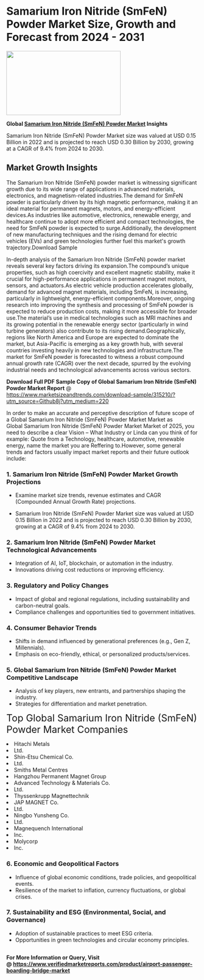 <H1>Samarium Iron Nitride (SmFeN) Powder Market Size, Growth and Forecast from 2024 - 2031</H1><img class="aligncenter size-medium wp-image-584254" src="https://thirdeyenews.in/wp-content/uploads/2024/09/Global-Market-Research-300x168.jpeg" alt="" width="300" height="168" /><p><strong>Global&nbsp;<a href="https://www.marketsizeandtrends.com/download-sample/315210/?utm_source=Github8j?utm_medium=220">Samarium Iron Nitride (SmFeN) Powder Market</a> Insights</strong></p><p>Samarium Iron Nitride (SmFeN) Powder Market size was valued at USD 0.15 Billion in 2022 and is projected to reach USD 0.30 Billion by 2030, growing at a CAGR of 9.4% from 2024 to 2030.</p><p><h2>Market Growth Insights</h2> <p>The Samarium Iron Nitride (SmFeN) powder market is witnessing significant growth due to its wide range of applications in advanced materials, electronics, and magnetism-related industries.The demand for SmFeN powder is particularly driven by its high magnetic performance, making it an ideal material for permanent magnets, motors, and energy-efficient devices.As industries like automotive, electronics, renewable energy, and healthcare continue to adopt more efficient and compact technologies, the need for SmFeN powder is expected to surge.Additionally, the development of new manufacturing techniques and the rising demand for electric vehicles (EVs) and green technologies further fuel this market's growth trajectory.Download Sample</p> <p>In-depth analysis of the Samarium Iron Nitride (SmFeN) powder market reveals several key factors driving its expansion.The compound’s unique properties, such as high coercivity and excellent magnetic stability, make it crucial for high-performance applications in permanent magnet motors, sensors, and actuators.As electric vehicle production accelerates globally, demand for advanced magnet materials, including SmFeN, is increasing, particularly in lightweight, energy-efficient components.Moreover, ongoing research into improving the synthesis and processing of SmFeN powder is expected to reduce production costs, making it more accessible for broader use.The material’s use in medical technologies such as MRI machines and its growing potential in the renewable energy sector (particularly in wind turbine generators) also contribute to its rising demand.Geographically, regions like North America and Europe are expected to dominate the market, but Asia-Pacific is emerging as a key growth hub, with several countries investing heavily in new technologies and infrastructure.The market for SmFeN powder is forecasted to witness a robust compound annual growth rate (CAGR) over the next decade, spurred by the evolving industrial needs and technological advancements across various sectors.</p><p><span class=""><strong>Download Full PDF Sample Copy of Global Samarium Iron Nitride (SmFeN) Powder Market Report</strong> @ <a href="https://www.marketsizeandtrends.com/download-sample/315210/?utm_source=Github8j?utm_medium=220" target="_blank">https://www.marketsizeandtrends.com/download-sample/315210/?utm_source=Github8j?utm_medium=220</a></span></p><p>In order to make an accurate and perceptive description of future scope of a Global&nbsp;Samarium Iron Nitride (SmFeN) Powder Market Market as Global&nbsp;Samarium Iron Nitride (SmFeN) Powder Market Market of 2025, you need to describe a clear Vision &ndash; What Industry or Linda can you think of for example: Quote from a Technology, healthcare, automotive, renewable energy, name the market you are Reffering to.However, some general trends and factors usually impact market reports and their future outlook include:</p><h3>1.&nbsp;<strong>Samarium Iron Nitride (SmFeN) Powder Market Growth Projections</strong></h3><ul><li>Examine market size trends, revenue estimates and CAGR (Compounded Annual Growth Rate) projections.</li><li><p>Samarium Iron Nitride (SmFeN) Powder Market size was valued at USD 0.15 Billion in 2022 and is projected to reach USD 0.30 Billion by 2030, growing at a CAGR of 9.4% from 2024 to 2030.</p></li></ul><h3>2.&nbsp;<strong>Samarium Iron Nitride (SmFeN) Powder Market Technological Advancements</strong></h3><ul><li>Integration of AI, IoT, blockchain, or automation in the industry.</li><li>Innovations driving cost reductions or improving efficiency.</li></ul><h3>3.&nbsp;<strong>Regulatory and Policy Changes</strong></h3><ul><li>Impact of global and regional regulations, including sustainability and carbon-neutral goals.</li><li>Compliance challenges and opportunities tied to government initiatives.</li></ul><h3>4.&nbsp;<strong>Consumer Behavior Trends</strong></h3><ul><li>Shifts in demand influenced by generational preferences (e.g., Gen Z, Millennials).</li><li>Emphasis on eco-friendly, ethical, or personalized products/services.</li></ul><h3>5.&nbsp;<strong>Global Samarium Iron Nitride (SmFeN) Powder Market Competitive Landscape</strong></h3><ul><li>Analysis of key players, new entrants, and partnerships shaping the industry.</li><li>Strategies for differentiation and market penetration.</li></ul><p data-pm-slice="1 1 []"><span style="color: inherit; font-family: inherit; font-size: 25px;">Top Global Samarium Iron Nitride (SmFeN) Powder Market Companies</span></p><div class="" data-test-id=""><p><li>Hitachi Metals</li><li> Ltd.</li><li> Shin-Etsu Chemical Co.</li><li> Ltd.</li><li> Smiths Metal Centres</li><li> Hangzhou Permanent Magnet Group</li><li> Advanced Technology & Materials Co.</li><li> Ltd.</li><li> Thyssenkrupp Magnettechnik</li><li> JAP MAGNET Co.</li><li> Ltd.</li><li> Ningbo Yunsheng Co.</li><li> Ltd.</li><li> Magnequench International</li><li> Inc.</li><li> Molycorp</li><li> Inc.</li></p></div><h3>6.&nbsp;<strong>Economic and Geopolitical Factors</strong></h3><ul><li>Influence of global economic conditions, trade policies, and geopolitical events.</li><li>Resilience of the market to inflation, currency fluctuations, or global crises.</li></ul><h3>7.&nbsp;<strong>Sustainability and ESG (Environmental, Social, and Governance)</strong></h3><ul><li>Adoption of sustainable practices to meet ESG criteria.</li><li>Opportunities in green technologies and circular economy principles.</li></ul><h2><strong style="font-size: 14px;">For More Information or Query, Visit @&nbsp;</strong><a style="background-color: #ffffff; font-size: 14px;" href="https://www.marketsizeandtrends.com/report/samarium-iron-nitride-smfen-powder-market/" target="_blank">https://www.verifiedmarketreports.com/product/airport-passenger-boarding-bridge-market</a></h2>